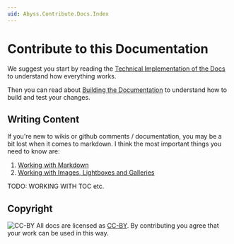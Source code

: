 ```yaml
---
uid: Abyss.Contribute.Docs.Index
---
```


# Contribute to this Documentation

We suggest you start by reading the [Technical Implementation of the Docs](xref:Abyss.Contribute.Docs.Implementation) to understand how everything works.

Then you can read about [Building the Documentation](xref:Abyss.Contribute.Docs.Build) to understand how to build and test your changes.

## Writing Content

If you're new to wikis or github comments / documentation, you may be a bit lost when it comes to markdown.
I think the most important things you need to know are:

1. [Working with Markdown](xref:Abyss.Contribute.Docs.Markdown)
1. [Working with Images, Lightboxes and Galleries](xref:Abyss.Contribute.Docs.Images)

TODO: WORKING WITH TOC etc.

## Copyright

![CC-BY](https://licensebuttons.net/l/by/4.0/88x31.png)
All docs are licensed as [CC-BY](https://creativecommons.org/licenses/by/4.0/).
By contributing you agree that your work can be used in this way.
